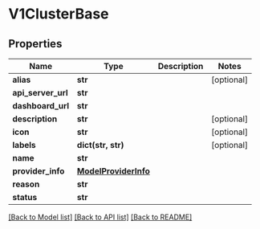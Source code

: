 # V1ClusterBase

## Properties
Name | Type | Description | Notes
------------ | ------------- | ------------- | -------------
**alias** | **str** |  | [optional] 
**api_server_url** | **str** |  | 
**dashboard_url** | **str** |  | 
**description** | **str** |  | [optional] 
**icon** | **str** |  | [optional] 
**labels** | **dict(str, str)** |  | [optional] 
**name** | **str** |  | 
**provider_info** | [**ModelProviderInfo**](ModelProviderInfo.md) |  | 
**reason** | **str** |  | 
**status** | **str** |  | 

[[Back to Model list]](../vela-client/README.md#documentation-for-models) [[Back to API list]](../vela-client/README.md#documentation-for-api-endpoints) [[Back to README]](../vela-client/README.md)

